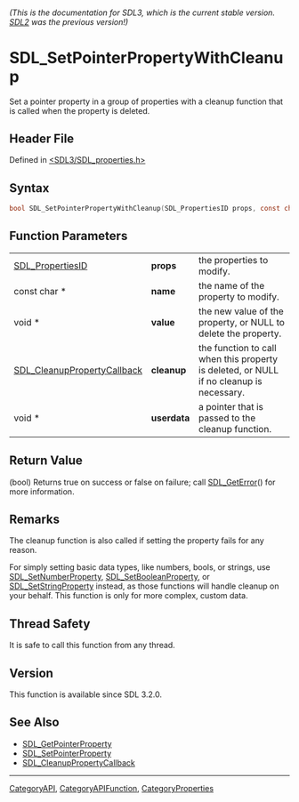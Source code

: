 ###### (This is the documentation for SDL3, which is the current stable version. [SDL2](https://wiki.libsdl.org/SDL2/) was the previous version!)
# SDL_SetPointerPropertyWithCleanup

Set a pointer property in a group of properties with a cleanup function that is called when the property is deleted.

## Header File

Defined in [<SDL3/SDL_properties.h>](https://github.com/libsdl-org/SDL/blob/main/include/SDL3/SDL_properties.h)

## Syntax

```c
bool SDL_SetPointerPropertyWithCleanup(SDL_PropertiesID props, const char *name, void *value, SDL_CleanupPropertyCallback cleanup, void *userdata);
```

## Function Parameters

|                                                            |              |                                                                                         |
| ---------------------------------------------------------- | ------------ | --------------------------------------------------------------------------------------- |
| [SDL_PropertiesID](SDL_PropertiesID)                       | **props**    | the properties to modify.                                                               |
| const char *                                               | **name**     | the name of the property to modify.                                                     |
| void *                                                     | **value**    | the new value of the property, or NULL to delete the property.                          |
| [SDL_CleanupPropertyCallback](SDL_CleanupPropertyCallback) | **cleanup**  | the function to call when this property is deleted, or NULL if no cleanup is necessary. |
| void *                                                     | **userdata** | a pointer that is passed to the cleanup function.                                       |

## Return Value

(bool) Returns true on success or false on failure; call
[SDL_GetError](SDL_GetError)() for more information.

## Remarks

The cleanup function is also called if setting the property fails for any
reason.

For simply setting basic data types, like numbers, bools, or strings, use
[SDL_SetNumberProperty](SDL_SetNumberProperty),
[SDL_SetBooleanProperty](SDL_SetBooleanProperty), or
[SDL_SetStringProperty](SDL_SetStringProperty) instead, as those functions
will handle cleanup on your behalf. This function is only for more complex,
custom data.

## Thread Safety

It is safe to call this function from any thread.

## Version

This function is available since SDL 3.2.0.

## See Also

- [SDL_GetPointerProperty](SDL_GetPointerProperty)
- [SDL_SetPointerProperty](SDL_SetPointerProperty)
- [SDL_CleanupPropertyCallback](SDL_CleanupPropertyCallback)

----
[CategoryAPI](CategoryAPI), [CategoryAPIFunction](CategoryAPIFunction), [CategoryProperties](CategoryProperties)

